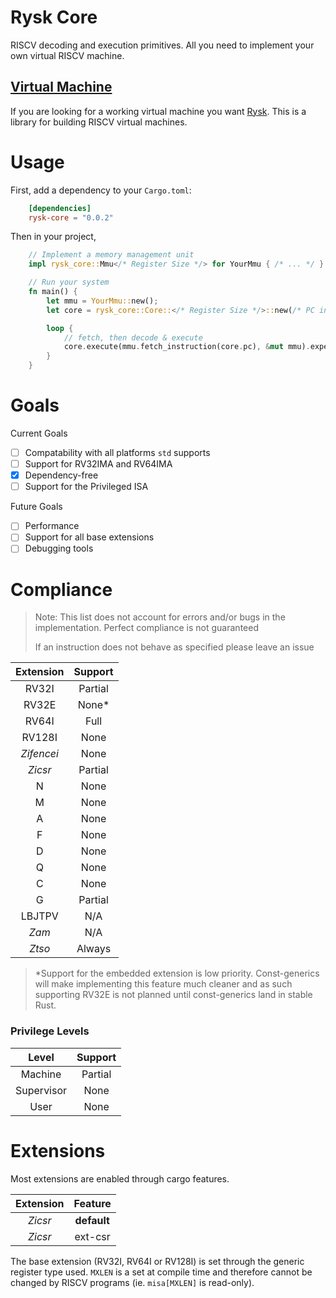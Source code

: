 # Rysk Core
RISCV decoding and execution primitives. All you need to implement your own virtual RISCV machine.

## [Virtual Machine](https://gitlab.com/AidoP1/rysk)
If you are looking for a working virtual machine you want [Rysk](https://gitlab.com/AidoP1/rysk). This is a library for building RISCV virtual machines.

# Usage
First, add a dependency to your `Cargo.toml`:
```toml
    [dependencies]
    rysk-core = "0.0.2"
```

Then in your project,
```rust
    // Implement a memory management unit
    impl rysk_core::Mmu</* Register Size */> for YourMmu { /* ... */ }

    // Run your system
    fn main() {
        let mmu = YourMmu::new();
        let core = rysk_core::Core::</* Register Size */>::new(/* PC initial address */);

        loop {
            // fetch, then decode & execute
            core.execute(mmu.fetch_instruction(core.pc), &mut mmu).expect("Unable to decode instruction");
        }
    }
```

# Goals
Current Goals
- [ ] Compatability with all platforms `std` supports
- [ ] Support for RV32IMA and RV64IMA
- [x] Dependency-free
- [ ] Support for the Privileged ISA

Future Goals
- [ ] Performance
- [ ] Support for all base extensions
- [ ] Debugging tools

# Compliance

> Note: This list does not account for errors and/or bugs in the implementation. Perfect compliance is not guaranteed
> 
> If an instruction does not behave as specified please leave an issue

|   Extension   | Support |
| :-----------: | :-----: |
| RV32I         | Partial |
| RV32E         | None*   |
| RV64I         | Full    |
| RV128I        | None    |
| *Zifencei*    | None    |
| *Zicsr*       | Partial |
| N             | None    |
| M             | None    |
| A             | None    |
| F             | None    |
| D             | None    |
| Q             | None    |
| C             | None    |
| G             | Partial |
| LBJTPV        | N/A     |
| *Zam*         | N/A     |
| *Ztso*        | Always  |

> *Support for the embedded extension is low priority. Const-generics will make implementing this feature much cleaner and as such supporting RV32E is not planned until const-generics land in stable Rust.

### Privilege Levels
|    Level   | Support |
| :--------: | :-----: |
| Machine    | Partial |
| Supervisor | None    |
| User       | None    |

# Extensions
Most extensions are enabled through cargo features.

| Extension |   Feature   |
| :-------: | :---------: |
| *Zicsr*   | **default** |
| *Zicsr*   | ext-csr     |

The base extension (RV32I, RV64I or RV128I) is set through the generic register type used. `MXLEN` is a set at compile time and therefore cannot be changed by RISCV programs (ie. `misa[MXLEN]` is read-only).